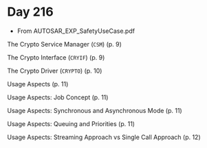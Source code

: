 # Day 216

* From AUTOSAR\_EXP\_SafetyUseCase.pdf

The Crypto Service Manager (`CSM`) (p. 9)

The Crypto Interface (`CRYIF`) (p. 9)

The Crypto Driver (`CRYPTO`) (p. 10)

Usage Aspects (p. 11)

Usage Aspects: Job Concept (p. 11)

Usage Aspects: Synchronous and Asynchronous Mode (p. 11)

Usage Aspects: Queuing and Priorities (p. 11)

Usage Aspects: Streaming Approach vs Single Call Approach (p. 12)
